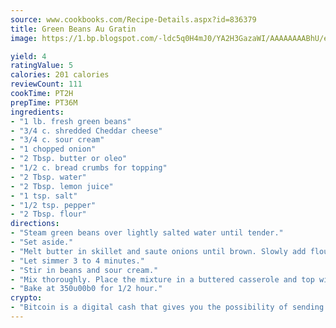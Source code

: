 ```yaml
---
source: www.cookbooks.com/Recipe-Details.aspx?id=836379
title: Green Beans Au Gratin
image: https://1.bp.blogspot.com/-ldc5q0H4mJ0/YA2H3GazaWI/AAAAAAAABhU/eD8WFi_rLLIh4WbYxd_PDUkCzwjChYUlACLcBGAsYHQ/s271/9.png

yield: 4
ratingValue: 5
calories: 201 calories
reviewCount: 111
cookTime: PT2H
prepTime: PT36M
ingredients:
- "1 lb. fresh green beans"
- "3/4 c. shredded Cheddar cheese"
- "3/4 c. sour cream"
- "1 chopped onion"
- "2 Tbsp. butter or oleo"
- "1/2 c. bread crumbs for topping"
- "2 Tbsp. water"
- "2 Tbsp. lemon juice"
- "1 tsp. salt"
- "1/2 tsp. pepper"
- "2 Tbsp. flour"
directions:
- "Steam green beans over lightly salted water until tender."
- "Set aside."
- "Melt butter in skillet and saute onions until brown. Slowly add flour, water, salt, pepper and lemon juice."
- "Let simmer 3 to 4 minutes."
- "Stir in beans and sour cream."
- "Mix thoroughly. Place the mixture in a buttered casserole and top with Cheddar cheese and bread crumbs."
- "Bake at 350u00b0 for 1/2 hour."
crypto:
- "Bitcoin is a digital cash that gives you the possibility of sending money all over the world, instantly and without a fee."
---
```

